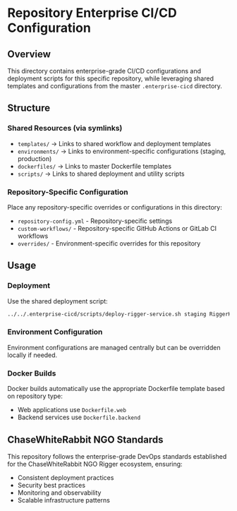 # Repository Enterprise CI/CD Configuration

## Overview
This directory contains enterprise-grade CI/CD configurations and deployment scripts for this specific repository, while leveraging shared templates and configurations from the master `.enterprise-cicd` directory.

## Structure

### Shared Resources (via symlinks)
- `templates/` → Links to shared workflow and deployment templates
- `environments/` → Links to environment-specific configurations (staging, production)
- `dockerfiles/` → Links to master Dockerfile templates
- `scripts/` → Links to shared deployment and utility scripts

### Repository-Specific Configuration
Place any repository-specific overrides or configurations in this directory:
- `repository-config.yml` - Repository-specific settings
- `custom-workflows/` - Repository-specific GitHub Actions or GitLab CI workflows
- `overrides/` - Environment-specific overrides for this repository

## Usage

### Deployment
Use the shared deployment script:
```bash
../../.enterprise-cicd/scripts/deploy-rigger-service.sh staging RiggerHub-web v1.0.0
```

### Environment Configuration
Environment configurations are managed centrally but can be overridden locally if needed.

### Docker Builds
Docker builds automatically use the appropriate Dockerfile template based on repository type:
- Web applications use `Dockerfile.web`
- Backend services use `Dockerfile.backend`

## ChaseWhiteRabbit NGO Standards
This repository follows the enterprise-grade DevOps standards established for the ChaseWhiteRabbit NGO Rigger ecosystem, ensuring:
- Consistent deployment practices
- Security best practices
- Monitoring and observability
- Scalable infrastructure patterns
